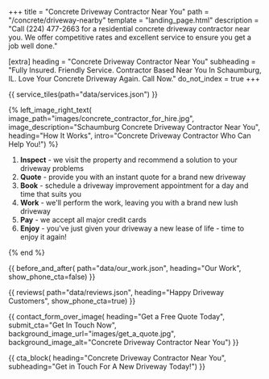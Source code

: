 +++
title = "Concrete Driveway Contractor Near You"
path = "/concrete/driveway-nearby"
template = "landing_page.html"
description = "Call (224) 477-2663 for a residential concrete driveway contractor near you. We offer competitive rates and excellent service to ensure you get a job well done."

[extra]
heading = "Concrete Driveway Contractor Near You"
subheading = "Fully Insured. Friendly Service. Contractor Based Near You In Schaumburg, IL. Love Your Concrete Driveway Again. Call Now."
do_not_index = true
+++

{{ service_tiles(path="data/services.json") }}

{% left_image_right_text(
     image_path="images/concrete_contractor_for_hire.jpg",
     image_description="Schaumburg Concrete Driveway Contractor Near You",
     heading="How It Works",
     intro="Concrete Driveway Contractor Who Can Help You!") %}

1. **Inspect** - we visit the property and recommend a solution to your driveway problems
2. **Quote** - provide you with an instant quote for a brand new driveway
3. **Book** - schedule a driveway improvement appointment for a day and time that suits you
4. **Work** - we'll perform the work, leaving you with a brand new lush driveway
5. **Pay** - we accept all major credit cards
6. **Enjoy** - you've just given your driveway a new lease of life - time to enjoy it again!

{% end %}

{{ before_and_after(
     path="data/our_work.json",
     heading="Our Work",
     show_phone_cta=false) }}

{{ reviews(
     path="data/reviews.json",
     heading="Happy Driveway Customers",
     show_phone_cta=true) }}

{{ contact_form_over_image(
     heading="Get a Free Quote Today",
     submit_cta="Get In Touch Now",
     background_image_url="images/get_a_quote.jpg",
     background_image_alt="Concrete Driveway Contractor Near You") }}

{{ cta_block(
     heading="Concrete Driveway Contractor Near You",
     subheading="Get in Touch For A New Driveway Today!") }}
